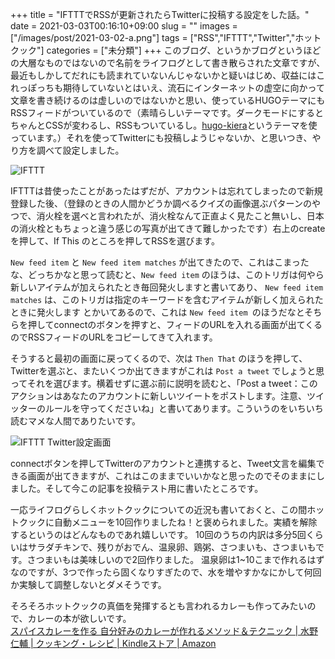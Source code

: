 +++
title = "IFTTTでRSSが更新されたらTwitterに投稿する設定をした話。"
date = 2021-03-03T00:16:10+09:00
slug = ""
images = ["/images/post/2021-03-02-a.png"]
tags = ["RSS","IFTTT","Twitter","ホットクック"]
categories = ["未分類"]
+++
このブログ、というかブログというほどの大層なものではないので名前をライフログとして書き散らされた文章ですが、最近もしかしてだれにも読まれていないんじゃないかと疑いはじめ、収益にはこれっぽっちも期待していないとはいえ、流石にインターネットの虚空に向かって文章を書き続けるのは虚しいのではないかと思い、使っているHUGOテーマにもRSSフィードがついているので（素晴らしいテーマです。ダークモードにするとちゃんとCSSが変わるし、RSSもついているし。[hugo-kiera](https://github.com/funkydan2/hugo-kiera)というテーマを使っています。）それを使ってTwitterにも投稿しようじゃないか、と思いつき、やり方を調べて設定しました。
<!--more-->

![IFTTT](/images/post/2021-03-02-a.png)

IFTTTは昔使ったことがあったはずだが、アカウントは忘れてしまったので新規登録した後、（登録のときの人間かどうか調べるクイズの画像選ぶパターンのやつで、消火栓を選べと言われたが、消火栓なんて正直よく見たこと無いし、日本の消火栓ともちょっと違う感じの写真が出てきて難しかったです）右上のcreateを押して、If This のところを押してRSSを選びます。 

`New feed item` と `New feed item matches` が出てきたので、これはこまったな、どっちかなと思って読むと、`New feed item` のほうは、このトリガは何やら新しいアイテムが加えられたとき毎回発火しますと書いてあり、 `New feed item matches` は、このトリガは指定のキーワードを含むアイテムが新しく加えられたときに発火します とかいてあるので、これは `New feed item `のほうだなとそちらを押してconnectのボタンを押すと、フィードのURLを入れる画面が出てくるのでRSSフィードのURLをコピーしてきて入れます。  

そうすると最初の画面に戻ってくるので、次は `Then That` のほうを押して、Twitterを選ぶと、またいくつか出てきますがこれは `Post a tweet` でしょうと思ってそれを選びます。横着せずに選ぶ前に説明を読むと、「Post a tweet：このアクションはあなたのアカウントに新しいツイートをポストします。注意、ツイッターのルールを守ってくださいね」と書いてあります。こういうのをいちいち読むマメな人間でありたいです。  

![IFTTT Twitter設定画面](/images/post/2021-03-02-b.png)

connectボタンを押してTwitterのアカウントと連携すると、Tweet文言を編集できる画面が出てきますが、これはこのままでいいかなと思ったのでそのままにしました。そして今この記事を投稿テスト用に書いたところです。  

一応ライフログらしくホットクックについての近況も書いておくと、この間ホットクックに自動メニューを10回作りましたね！と褒められました。実績を解除するというのはどんなものであれ嬉しいです。  10回のうちの内訳は多分5回くらいはサラダチキンで、残りがおでん、温泉卵、鶏粥、さつまいも、さつまいもです。さつまいもは美味しいので2回作りました。  温泉卵は1~10こまで作れるはずなのですが、3つで作ったら固くなりすぎたので、水を増やすかなにかして何回か実験して調整しないとダメそうです。  

そろそろホットクックの真価を発揮するとも言われるカレーも作ってみたいので、カレーの本が欲しいです。  
[スパイスカレーを作る 自分好みのカレーが作れるメソッド＆テクニック | 水野仁輔 | クッキング・レシピ | Kindleストア | Amazon](https://www.amazon.co.jp/dp/B08B5NFT8D/ref=dp-kindle-redirect?_encoding=UTF8&btkr=1)
